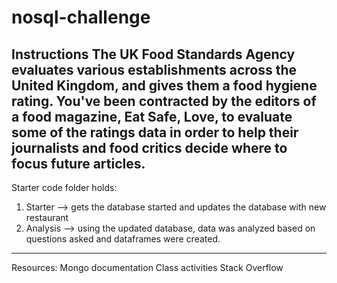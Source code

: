 # nosql-challenge
Instructions
The UK Food Standards Agency evaluates various establishments across the United Kingdom, and gives them a food hygiene rating. You've been contracted by the editors of a food magazine, Eat Safe, Love, to evaluate some of the ratings data in order to help their journalists and food critics decide where to focus future articles.
------------------------------------------------------------------------------------------------------------------

Starter code folder holds:
1. Starter --> gets the database started and updates the database with new restaurant
2. Analysis --> using the updated database, data was analyzed based on questions asked and dataframes were created.
------------------------------------------------------------------------------------------------------------------
Resources:
Mongo documentation
Class activities
Stack Overflow
